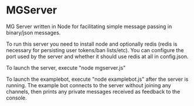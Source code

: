 # MGServer
MG Server written in Node for facilitating simple message passing in binary/json messages.

To run this server you need to install node and optionally redis (redis is necessary for persisting user tokens/ban lists/etc).
You can configure the port used by the server and whether it should use redis at all in config.json.

To launch the server, execute "node mgserver.js"

To launch the examplebot, execute "node examplebot.js" after the server is running.
The example bot connects to the server without joining any channels, then prints any private messages received as feedback to the console.